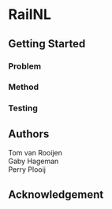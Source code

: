# RailNL

## Getting Started

### Problem

### Method

### Testing


## Authors
Tom van Rooijen\
Gaby Hageman\
Perry Plooij

## Acknowledgement

